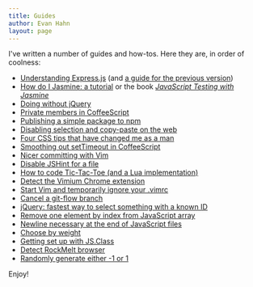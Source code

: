 ```yaml
---
title: Guides
author: Evan Hahn
layout: page
---
```

I've written a number of guides and how-tos. Here they are, in order of coolness:

*   [Understanding Express.js][1] (and [a guide for the previous version][2])
*   [How do I Jasmine: a tutorial][3] or the book [*JavaScript Testing with Jasmine*][4]
*   [Doing without jQuery][5]
*   [Private members in CoffeeScript][6]
*   [Publishing a simple package to npm][7]
*   [Disabling selection and copy-paste on the web][8]
*   [Four CSS tips that have changed me as a man][9]
*   [Smoothing out setTimeout in CoffeeScript][10]
*   [Nicer committing with Vim][11]
*   [Disable JSHint for a file][12]
*   [How to code Tic-Tac-Toe (and a Lua implementation)][13]
*   [Detect the Vimium Chrome extension][14]
*   [Start Vim and temporarily ignore your .vimrc][15]
*   [Cancel a git-flow branch][16]
*   [jQuery: fastest way to select something with a known ID][17]
*   [Remove one element by index from JavaScript array][18]
*   [Newline necessary at the end of JavaScript files][19]
*   [Choose by weight][20]
*   [Getting set up with JS.Class][21]
*   [Detect RockMelt browser][22]
*   [Randomly generate either -1 or 1][23]

Enjoy!

 [1]: http://evanhahn.com/understanding-express/
 [2]: http://evanhahn.com/understanding-express-3/
 [3]: http://evanhahn.com/?p=181
 [4]: http://shop.oreilly.com/product/0636920028277.do
 [5]: http://evanhahn.com/?p=856
 [6]: http://evanhahn.com/?p=1126
 [7]: http://evanhahn.com/make-an-npm-baby/
 [8]: http://evanhahn.com/?p=379
 [9]: http://evanhahn.com/life-changing-css/
 [10]: http://evanhahn.com/?p=1385
 [11]: http://evanhahn.com/?p=1062
 [12]: http://evanhahn.com/disable-jshint-for-a-file/
 [13]: http://evanhahn.com/?p=355
 [14]: https://github.com/EvanHahn/Detect-Vimium
 [15]: http://evanhahn.com/?p=1054
 [16]: http://evanhahn.com/?p=1009
 [17]: http://evanhahn.com/?p=510
 [18]: http://evanhahn.com/?p=481
 [19]: http://evanhahn.com/?p=364
 [20]: http://evanhahn.com/?p=312
 [21]: http://evanhahn.com/?p=259
 [22]: http://evanhahn.com/?p=261
 [23]: http://evanhahn.com/?p=254